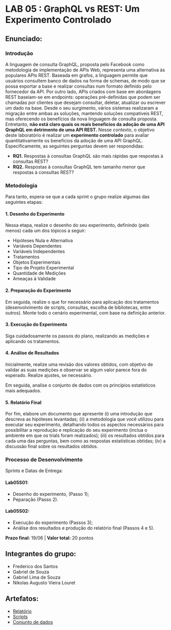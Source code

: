 
# LAB 05 : GraphQL vs REST: Um Experimento Controlado

## Enunciado:

### Introdução
A linguagem de consulta GraphQL, proposta pelo Facebook como metodologia de implementação de APIs Web, representa uma alternativa às populares APIs REST. Baseada em grafos, a linguagem permite que usuários consultem banco de dados na forma de schemas, de modo que se possa exportar a base e realizar consultas num formato definido pelo fornecedor da API. Por outro lado, APIs criados com base em abordagens REST baseiam-se em endpoints: operações pré-definidas que podem ser chamadas por clientes que desejam consultar, deletar, atualizar ou escrever um dado na base. Desde o seu surgimento, vários sistemas realizaram a migração entre ambas as soluções, mantendo soluções compatíveis REST, mas oferecendo os benefícios da nova linguagem de consulta proposta. Entretanto, **não está claro quais os reais benefícios da adoção de uma API QraphQL em detrimento de uma API REST.** Nesse contexto, o objetivo deste laboratório é realizar um **experimento controlado** para avaliar quantitativamente os benefícios da adoção de uma API GraphQL. Especificamente, as seguintes perguntas devem ser respondidas:

- **RQ1.** Respostas à consultas GraphQL são mais rápidas que respostas à consultas REST?
- **RQ2.** Respostas à consultas GraphQL tem tamanho menor que respostas à consultas REST?

### Metodologia

Para tanto, espera-se que a cada sprint o grupo realize algumas das seguintes etapas:

#### 1. Desenho do Experimento

Nessa etapa, realize o desenho do seu experimento, definindo (pelo menos) cada um dos tópicos a seguir:
 - Hipóteses Nula e Alternativa
 - Variáveis Dependentes
 - Variáveis Independentes
 - Tratamentos
 - Objetos Experimentais
 - Tipo de Projeto Experimental
 - Quantidade de Medições
 - Ameaças à Validade
 
#### 2. Preparação do Experimento
Em seguida, realize o que for necessário para aplicação dos tratamentos (desenvolvimento de scripts, consultas, escolha de bibliotecas, entre outros). Monte todo o cenário experimental, com base na definição anterior. 

#### 3. Execução do Experimento
Siga cuidadosamente os passos do plano, realizando as medições e aplicando os tratamentos.

#### 4. Análise de Resultados
Inicialmente, realize uma revisão dos valores obtidos, com objetivo de validar as suas medições e observar se algum valor parece fora do esperado. Realize ajustes, se necessário.

Em seguida, analise o conjunto de dados com os princípios estatísticos mais adequados.

#### 5. Relatório Final
Por fim, elabore um documento que apresente (i) uma introdução que descreva as hipóteses levantadas; (ii) a metodologia que você utilizou para executar seu experimento, detalhando todos os aspectos necessários para possibilitar a reprodução e replicação do seu experimento (inclua o ambiente em que os trials foram realizados); (iii) os resultados obtidos para cada uma das perguntas, bem como as respostas estatísticas obtidas; (iv) a discussão final sobre os resultados obtidos.

### Processo de Desenvolvimento
Sprints e Datas de Entrega:
#### Lab05S01:
  - Desenho do experimento, (Passo 1);
  - Peparação (Passo 2).
#### Lab05S02:
- Execução do experimento (Passos 3);
- Análise dos resultados e produção do relatório final (Passos 4 e 5).

**Prazo final:** 19/06 | **Valor total:** 20 pontos

## Integrantes do grupo:

* Frederico dos Santos
* Gabriel de Souza
* Gabriel Lima de Souza
* Nikolas Augusto Vieira Louret

## Artefatos:

* [Relatório](docs/README.md)
* [Scripts](scripts)
* [Conjunto de dados](scripts/dataset)
  
